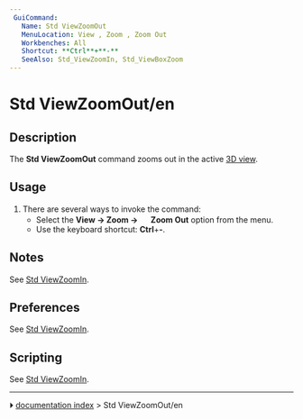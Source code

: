 ```yaml
---
 GuiCommand:
   Name: Std ViewZoomOut
   MenuLocation: View , Zoom , Zoom Out
   Workbenches: All
   Shortcut: **Ctrl**+**-**
   SeeAlso: Std_ViewZoomIn, Std_ViewBoxZoom
---
```


# Std ViewZoomOut/en

## Description

The **Std ViewZoomOut** command zooms out in the active [3D view](3D_view.md).

## Usage

1.  There are several ways to invoke the command:
    -   Select the **View → Zoom → <img src="images/Std_ViewZoomOut.svg" width=16px> Zoom Out** option from the menu.
    -   Use the keyboard shortcut: **Ctrl**+**-**.

## Notes

See [Std ViewZoomIn](Std_ViewZoomIn#Notes.md).

## Preferences

See [Std ViewZoomIn](Std_ViewZoomIn#Preferences.md).

## Scripting

See [Std ViewZoomIn](Std_ViewZoomIn#Scripting.md).



---
⏵ [documentation index](../README.md) > Std ViewZoomOut/en
